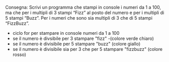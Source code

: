 Consegna:
Scrivi un programma che stampi in console i numeri da 1 a 100, ma che per i multipli di 3 stampi “Fizz” al posto del numero e per i multipli di 5 stampi “Buzz”. Per i numeri che sono sia multipli di 3 che di 5 stampi “FizzBuzz”.



- ciclo for per stampare in console numeri da 1 a 100
- se il numero è divsibile per 3 stampare "fizz"
-(colore verde chiaro)
- se il numero è divisibile per 5 stampare "buzz"
(colore giallo)
- se il numero è divisibile sia per 3 che per 5 stampare "fizzbuzz"
(colore rosso)